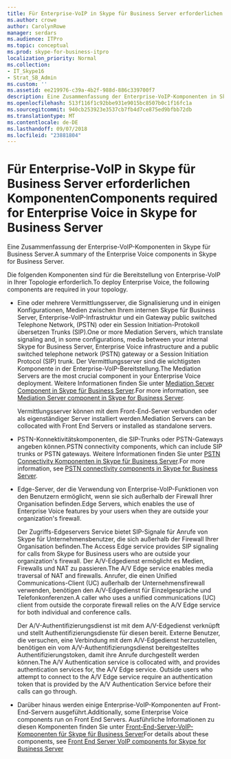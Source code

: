 ```yaml
---
title: Für Enterprise-VoIP in Skype für Business Server erforderlichen Komponenten
ms.author: crowe
author: CarolynRowe
manager: serdars
ms.audience: ITPro
ms.topic: conceptual
ms.prod: skype-for-business-itpro
localization_priority: Normal
ms.collection:
- IT_Skype16
- Strat_SB_Admin
ms.custom: ''
ms.assetid: ee219976-c39a-4b2f-988d-886c339700f7
description: Eine Zusammenfassung der Enterprise-VoIP-Komponenten in Skype für Business Server.
ms.openlocfilehash: 513f116f1c92bbe931e9015bc8507b0c1f16fc1a
ms.sourcegitcommit: 940cb253923e3537cb7fb4d7ce875ed9bfbb72db
ms.translationtype: MT
ms.contentlocale: de-DE
ms.lasthandoff: 09/07/2018
ms.locfileid: "23881804"
---
```

# <a name="components-required-for-enterprise-voice-in-skype-for-business-server"></a><span data-ttu-id="aa746-103">Für Enterprise-VoIP in Skype für Business Server erforderlichen Komponenten</span><span class="sxs-lookup"><span data-stu-id="aa746-103">Components required for Enterprise Voice in Skype for Business Server</span></span>
 
<span data-ttu-id="aa746-104">Eine Zusammenfassung der Enterprise-VoIP-Komponenten in Skype für Business Server.</span><span class="sxs-lookup"><span data-stu-id="aa746-104">A summary of the Enterprise Voice components in Skype for Business Server.</span></span>
  
<span data-ttu-id="aa746-105">Die folgenden Komponenten sind für die Bereitstellung von Enterprise-VoIP in Ihrer Topologie erforderlich.</span><span class="sxs-lookup"><span data-stu-id="aa746-105">To deploy Enterprise Voice, the following components are required in your topology.</span></span> 
  
- <span data-ttu-id="aa746-106">Eine oder mehrere Vermittlungsserver, die Signalisierung und in einigen Konfigurationen, Medien zwischen Ihrem internen Skype für Business Server, Enterprise-VoIP-Infrastruktur und ein Gateway public switched Telephone Network, (PSTN) oder ein Session Initiation-Protokoll übersetzen Trunks (SIP).</span><span class="sxs-lookup"><span data-stu-id="aa746-106">One or more Mediation Servers, which translate signaling and, in some configurations, media between your internal Skype for Business Server, Enterprise Voice infrastructure and a public switched telephone network (PSTN) gateway or a Session Initiation Protocol (SIP) trunk.</span></span> <span data-ttu-id="aa746-107">Der Vermittlungsserver sind die wichtigsten Komponente in der Enterprise-VoIP-Bereitstellung.</span><span class="sxs-lookup"><span data-stu-id="aa746-107">The Mediation Servers are the most crucial component in your Enterprise Voice deployment.</span></span> <span data-ttu-id="aa746-108">Weitere Informationen finden Sie unter [Mediation Server Component in Skype für Business Server](mediation-server.md).</span><span class="sxs-lookup"><span data-stu-id="aa746-108">For more information, see [Mediation Server component in Skype for Business Server](mediation-server.md).</span></span>
    
    <span data-ttu-id="aa746-109">Vermittlungsserver können mit dem Front-End-Server verbunden oder als eigenständiger Server installiert werden.</span><span class="sxs-lookup"><span data-stu-id="aa746-109">Mediation Servers can be collocated with Front End Servers or installed as standalone servers.</span></span>
    
- <span data-ttu-id="aa746-110">PSTN-Konnektivitätskomponenten, die SIP-Trunks oder PSTN-Gateways angeben können.</span><span class="sxs-lookup"><span data-stu-id="aa746-110">PSTN connectivity components, which can include SIP trunks or PSTN gateways.</span></span> <span data-ttu-id="aa746-111">Weitere Informationen finden Sie unter [PSTN Connectivity Komponenten in Skype für Business Server](pstn-connectivity.md).</span><span class="sxs-lookup"><span data-stu-id="aa746-111">For more information, see [PSTN connectivity components in Skype for Business Server](pstn-connectivity.md).</span></span>
    
- <span data-ttu-id="aa746-112">Edge-Server, der die Verwendung von Enterprise-VoIP-Funktionen von den Benutzern ermöglicht, wenn sie sich außerhalb der Firewall Ihrer Organisation befinden.</span><span class="sxs-lookup"><span data-stu-id="aa746-112">Edge Servers, which enables the use of Enterprise Voice features by your users when they are outside your organization's firewall.</span></span> 
    
    <span data-ttu-id="aa746-113">Der Zugriffs-Edgeservers Service bietet SIP-Signale für Anrufe von Skype für Unternehmensbenutzer, die sich außerhalb der Firewall Ihrer Organisation befinden.</span><span class="sxs-lookup"><span data-stu-id="aa746-113">The Access Edge service provides SIP signaling for calls from Skype for Business users who are outside your organization's firewall.</span></span> <span data-ttu-id="aa746-114">Der A/V-Edgedienst ermöglicht es Medien, Firewalls und NAT zu passieren.</span><span class="sxs-lookup"><span data-stu-id="aa746-114">The A/V Edge service enables media traversal of NAT and firewalls.</span></span> <span data-ttu-id="aa746-115">Anrufer, die einen Unified Communications-Client (UC) außerhalb der Unternehmensfirewall verwenden, benötigen den A/V-Edgedienst für Einzelgespräche und Telefonkonferenzen.</span><span class="sxs-lookup"><span data-stu-id="aa746-115">A caller who uses a unified communications (UC) client from outside the corporate firewall relies on the A/V Edge service for both individual and conference calls.</span></span>
    
    <span data-ttu-id="aa746-p104">Der A/V-Authentifizierungsdienst ist mit dem A/V-Edgedienst verknüpft und stellt Authentifizierungsdienste für diesen bereit. Externe Benutzer, die versuchen, eine Verbindung mit dem A/V-Edgedienst herzustellen, benötigen ein vom A/V-Authentifizierungsdienst bereitgestelltes Authentifizierungstoken, damit ihre Anrufe durchgestellt werden können.</span><span class="sxs-lookup"><span data-stu-id="aa746-p104">The A/V Authentication service is collocated with, and provides authentication services for, the A/V Edge service. Outside users who attempt to connect to the A/V Edge service require an authentication token that is provided by the A/V Authentication Service before their calls can go through.</span></span>
    
- <span data-ttu-id="aa746-118">Darüber hinaus werden einige Enterprise-VoIP-Komponenten auf Front-End-Servern ausgeführt.</span><span class="sxs-lookup"><span data-stu-id="aa746-118">Additionally, some Enterprise Voice components run on Front End Servers.</span></span> <span data-ttu-id="aa746-119">Ausführliche Informationen zu diesen Komponenten finden Sie unter [Front-End-Server-VoIP-Komponenten für Skype für Business Server](front-end-server-voip.md)</span><span class="sxs-lookup"><span data-stu-id="aa746-119">For details about these components, see [Front End Server VoIP components for Skype for Business Server](front-end-server-voip.md)</span></span>
    

